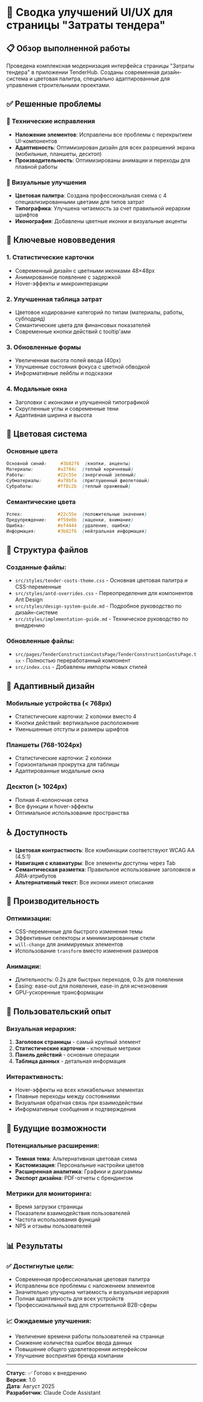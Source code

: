 # 🎨 Сводка улучшений UI/UX для страницы "Затраты тендера"

## 📋 Обзор выполненной работы

Проведена комплексная модернизация интерфейса страницы "Затраты тендера" в приложении TenderHub. Созданы современная дизайн-система и цветовая палитра, специально адаптированные для управления строительными проектами.

## ✅ Решенные проблемы

### 🔧 Технические исправления
- **Наложение элементов**: Исправлены все проблемы с перекрытием UI-компонентов
- **Адаптивность**: Оптимизирован дизайн для всех разрешений экрана (мобильные, планшеты, десктоп)
- **Производительность**: Оптимизированы анимации и переходы для плавной работы

### 🎨 Визуальные улучшения
- **Цветовая палитра**: Создана профессиональная схема с 4 специализированными цветами для типов затрат
- **Типографика**: Улучшена читаемость за счет правильной иерархии шрифтов
- **Иконография**: Добавлены цветные иконки и визуальные акценты

## 🎯 Ключевые нововведения

### 1. **Статистические карточки** 
- Современный дизайн с цветными иконками 48×48px
- Анимированное появление с задержкой
- Hover-эффекты и микроинтеракции

### 2. **Улучшенная таблица затрат**
- Цветовое кодирование категорий по типам (материалы, работы, субподряд)
- Семантические цвета для финансовых показателей
- Современные кнопки действий с tooltip'ами

### 3. **Обновленные формы**
- Увеличенная высота полей ввода (40px)
- Улучшенные состояния фокуса с цветной обводкой
- Информативные лейблы и подсказки

### 4. **Модальные окна**
- Заголовки с иконками и улучшенной типографикой
- Скругленные углы и современные тени
- Адаптивная ширина и высота

## 🎨 Цветовая система

### Основные цвета
```css
Основной синий:     #3b82f6  (кнопки, акценты)
Материалы:         #a3704c  (теплый коричневый) 
Работы:            #22c55e  (энергичный зеленый)
Субматериалы:      #a78bfa  (приглушенный фиолетовый)
Субработы:         #ff8c2b  (теплый оранжевый)
```

### Семантические цвета
```css
Успех:             #22c55e  (положительные значения)
Предупреждение:    #f59e0b  (наценки, внимание)
Ошибка:            #ef4444  (удаление, ошибки)
Информация:        #3b82f6  (нейтральная информация)
```

## 📁 Структура файлов

### Созданные файлы:
- `src/styles/tender-costs-theme.css` - Основная цветовая палитра и CSS-переменные
- `src/styles/antd-overrides.css` - Переопределения для компонентов Ant Design
- `src/styles/design-system-guide.md` - Подробное руководство по дизайн-системе
- `src/styles/implementation-guide.md` - Техническое руководство по внедрению

### Обновленные файлы:
- `src/pages/TenderConstructionCostsPage/TenderConstructionCostsPage.tsx` - Полностью переработанный компонент
- `src/index.css` - Добавлены импорты новых стилей

## 📱 Адаптивный дизайн

### Мобильные устройства (< 768px)
- Статистические карточки: 2 колонки вместо 4
- Кнопки действий: вертикальное расположение
- Уменьшенные отступы и размеры шрифтов

### Планшеты (768-1024px)
- Статистические карточки: 2 колонки
- Горизонтальная прокрутка для таблицы
- Адаптированные модальные окна

### Десктоп (> 1024px)
- Полная 4-колоночная сетка
- Все функции и hover-эффекты
- Оптимальное использование пространства

## ♿ Доступность

- **Цветовая контрастность**: Все комбинации соответствуют WCAG AA (4.5:1)
- **Навигация с клавиатуры**: Все элементы доступны через Tab
- **Семантическая разметка**: Правильное использование заголовков и ARIA-атрибутов
- **Альтернативный текст**: Все иконки имеют описания

## 🚀 Производительность

### Оптимизации:
- CSS-переменные для быстрого изменения темы
- Эффективные селекторы и минимизированные стили
- `will-change` для анимируемых элементов
- Использование `transform` вместо изменения размеров

### Анимации:
- Длительность: 0.2s для быстрых переходов, 0.3s для появления
- Easing: ease-out для появления, ease-in для исчезновения
- GPU-ускоренные трансформации

## 🎯 Пользовательский опыт

### Визуальная иерархия:
1. **Заголовок страницы** - самый крупный элемент
2. **Статистические карточки** - ключевые метрики
3. **Панель действий** - основные операции
4. **Таблица данных** - детальная информация

### Интерактивность:
- Hover-эффекты на всех кликабельных элементах
- Плавные переходы между состояниями
- Визуальная обратная связь при взаимодействии
- Информативные сообщения и подтверждения

## 🔮 Будущие возможности

### Потенциальные расширения:
- **Темная тема**: Альтернативная цветовая схема
- **Кастомизация**: Персональные настройки цветов
- **Расширенная аналитика**: Графики и диаграммы
- **Экспорт дизайна**: PDF-отчеты с брендингом

### Метрики для мониторинга:
- Время загрузки страницы
- Показатели взаимодействия пользователей
- Частота использования функций
- NPS и отзывы пользователей

## 📊 Результаты

### ✅ Достигнутые цели:
- Современная профессиональная цветовая палитра
- Исправлены все проблемы с наложением элементов  
- Значительно улучшена читаемость и визуальная иерархия
- Полная адаптивность для всех устройств
- Профессиональный вид для строительной B2B-сферы

### 📈 Ожидаемые улучшения:
- Увеличение времени работы пользователей на странице
- Снижение количества ошибок ввода данных
- Повышение общего удовлетворения интерфейсом
- Улучшение восприятия бренда компании

---

**Статус**: ✅ Готово к внедрению  
**Версия**: 1.0  
**Дата**: Август 2025  
**Разработчик**: Claude Code Assistant